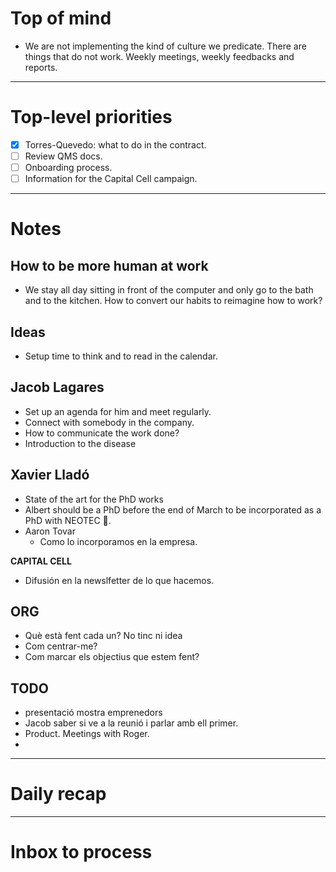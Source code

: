 # Top of mind

- We are not implementing the kind of culture we predicate. There are things that do not work.  Weekly meetings, weekly feedbacks and reports.  


---
# Top-level priorities
- [x] Torres-Quevedo: what to do in the contract. 
- [ ] Review QMS docs.
- [ ] Onboarding process.
- [ ] Information for the Capital Cell campaign. 

---
# Notes

## How to be more human at work 
- We stay all day sitting in front of the computer and only go to the bath and to the kitchen.  How to convert our habits to reimagine how to work?

## Ideas 
- Setup time to think and to read in the calendar.  

## Jacob Lagares 
- Set up an agenda for him and meet regularly. 
- Connect with somebody in the company. 
- How to communicate the work done? 
- Introduction to the disease

## Xavier Lladó
* State of the art for the PhD works
* Albert should be a PhD before the end of March to be incorporated as a PhD with NEOTEC 🤞. 
* Aaron Tovar
	* Como lo incorporamos en la empresa. 


**CAPITAL CELL**
* Difusión en la newslfetter de lo que hacemos. 


## ORG 
* Què està fent cada un? No tinc ni idea
* Com centrar-me? 
* Com marcar els objectius que estem fent? 

## TODO
* presentació mostra emprenedors
* Jacob saber si ve a la reunió i parlar amb ell primer. 
* Product. Meetings with Roger.  
* 




--- 
# Daily recap





--- 
# Inbox to process


